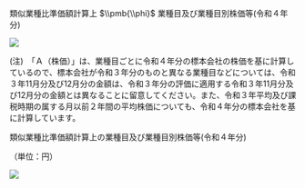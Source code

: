 類似業種比準価額計算上 $\\pmb{\\phi}$ 業種目及び業種目別株価等(令和４年分)

![](https://www.nta.go.jp/tmp/1e4bf37c-e465-4851-b187-d4b494678d7c/images/f01a3c01ec2f4d9a8100a15ece0b7e8f811e450bb894640c04ba3c42a88003cc.jpg)

(注)　「Ａ（株価）」は、業種目ごとに令和４年分の標本会社の株価を基に計算しているので、標本会社が令和３年分のものと異なる業種目などについては、令和３年11月分及び12月分の金額は、令和３年分の評価に適用する令和３年11月分及び12月分の金額とは異なることに留意してください。また、令和３年平均及び課税時期の属する月以前２年間の平均株価についても、令和４年分の標本会社を基に計算しています。

類似業種比準価額計算上の業種目及び業種目別株価等(令和４年分)

（単位：円）

![](https://www.nta.go.jp/tmp/1e4bf37c-e465-4851-b187-d4b494678d7c/images/24b733b4168441caacb0e3ef2ae1558e359a34d221439dbb26fa0993f7398f06.jpg)